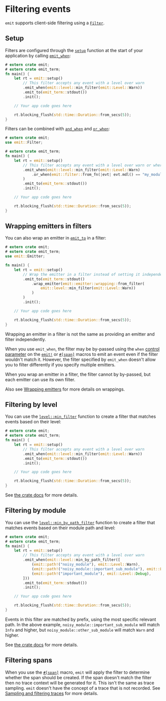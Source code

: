 # Filtering events

`emit` supports client-side filtering using a [`Filter`](https://docs.rs/emit/1.8.0/emit/trait.Filter.html).

## Setup

Filters are configured through the [`setup`](https://docs.rs/emit/1.8.0/emit/setup/fn.setup.html) function at the start of your application by calling [`emit_when`](https://docs.rs/emit/1.8.0/emit/setup/struct.Setup.html#method.emit_when):

```rust
# extern crate emit;
# extern crate emit_term;
fn main() {
    let rt = emit::setup()
        // This filter accepts any event with a level over warn
        .emit_when(emit::level::min_filter(emit::Level::Warn))
        .emit_to(emit_term::stdout())
        .init();

    // Your app code goes here

    rt.blocking_flush(std::time::Duration::from_secs(5));
}
```

Filters can be combined with [`and_when`](https://docs.rs/emit/1.8.0/emit/trait.Filter.html#method.and_when) and [`or_when`](https://docs.rs/emit/1.8.0/emit/trait.Filter.html#method.or_when):

```rust
# extern crate emit;
use emit::Filter;

# extern crate emit_term;
fn main() {
    let rt = emit::setup()
        // This filter accepts any event with a level over warn or where the module path is `my_module`
        .emit_when(emit::level::min_filter(emit::Level::Warn)
            .or_when(emit::filter::from_fn(|evt| evt.mdl() == "my_module"))
        )
        .emit_to(emit_term::stdout())
        .init();

    // Your app code goes here

    rt.blocking_flush(std::time::Duration::from_secs(5));
}
```

## Wrapping emitters in filters

You can also wrap an emitter in [`emit_to`](https://docs.rs/emit/1.8.0/emit/setup/struct.Setup.html#method.emit_to) in a filter:

```rust
# extern crate emit;
# extern crate emit_term;
use emit::Emitter;

fn main() {
    let rt = emit::setup()
        // Wrap the emitter in a filter instead of setting it independently
        .emit_to(emit_term::stdout()
            .wrap_emitter(emit::emitter::wrapping::from_filter(
                emit::level::min_filter(emit::Level::Warn))
            )
        )
        .init();

    // Your app code goes here

    rt.blocking_flush(std::time::Duration::from_secs(5));
}
```

Wrapping an emitter in a filter is not the same as providing an emitter and filter independently.

When you use `emit_when`, the filter may be by-passed using the `when` [control parameter](./reference/control-parameters.md) on the [`emit!`](https://docs.rs/emit/1.8.0/emit/macro.emit.html) or [`#[span]`](https://docs.rs/emit/1.8.0/emit/attr.span.html) macros to emit an event even if the filter wouldn't match it. However, the filter specified by `emit_when` doesn't allow you to filter differently if you specify multiple emitters.

When you wrap an emitter in a filter, the filter cannot by by-passed, but each emitter can use its own filter.

Also see [Wrapping emitters](./emitting-events.md#wrapping-emitters) for more details on wrappings.

## Filtering by level

You can use the [`level::min_filter`](https://docs.rs/emit/1.8.0/emit/level/fn.min_filter.html) function to create a filter that matches events based on their level:

```rust
# extern crate emit;
# extern crate emit_term;
fn main() {
    let rt = emit::setup()
        // This filter accepts any event with a level over warn
        .emit_when(emit::level::min_filter(emit::Level::Warn))
        .emit_to(emit_term::stdout())
        .init();

    // Your app code goes here

    rt.blocking_flush(std::time::Duration::from_secs(5));
}
```

See [the crate docs](https://docs.rs/emit/1.8.0/emit/level/struct.MinLevelFilter.html) for more details.

## Filtering by module

You can use the [`level::min_by_path_filter`](https://docs.rs/emit/1.8.0/emit/level/fn.min_by_path_filter.html) function to create a filter that matches events based on their module path and level:

```rust
# extern crate emit;
# extern crate emit_term;
fn main() {
    let rt = emit::setup()
        // This filter accepts any event with a level over warn
        .emit_when(emit::level::min_by_path_filter([
            (emit::path!("noisy_module"), emit::Level::Warn),
            (emit::path!("noisy_module::important_sub_module"), emit::Level::Info),
            (emit::path!("important_module"), emit::Level::Debug),
        ]))
        .emit_to(emit_term::stdout())
        .init();

    // Your app code goes here

    rt.blocking_flush(std::time::Duration::from_secs(5));
}
```

Events in this filter are matched by prefix, using the most specific relevant path. In the above example, `noisy_module::important_sub_module` will match `Info` and higher, but `noisy_module::other_sub_module` will match `Warn` and higher.

See [the crate docs](https://docs.rs/emit/1.8.0/emit/level/struct.MinLevelPathMap.html) for more details.

## Filtering spans

When you use the [`#[span]`](https://docs.rs/emit/1.8.0/emit/attr.span.html) macro, `emit` will apply the filter to determine whether the span should be created. If the span doesn't match the filter then no trace context will be generated for it. This isn't the same as trace sampling. `emit` doesn't have the concept of a trace that is not recorded. See [Sampling and filtering traces](./producing-events/tracing/sampling.md) for more details.
